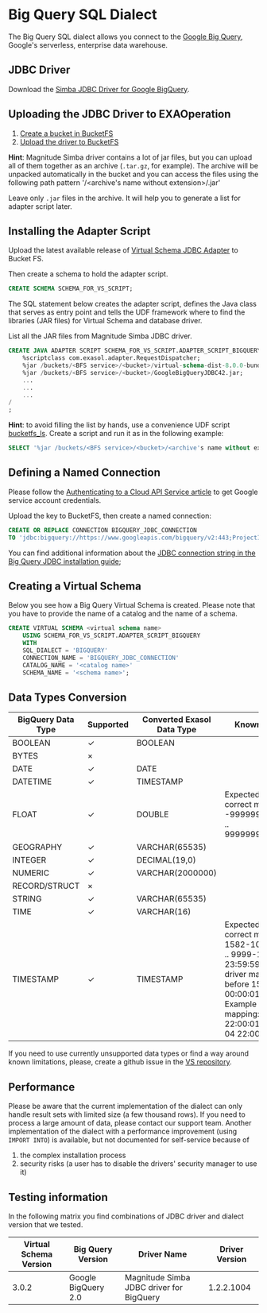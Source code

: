 # Big Query SQL Dialect

The Big Query SQL dialect allows you connect to the [Google Big Query](https://cloud.google.com/bigquery/), Google's serverless, enterprise data warehouse.

## JDBC Driver

Download the [Simba JDBC Driver for Google BigQuery](https://cloud.google.com/bigquery/providers/simba-drivers/).

## Uploading the JDBC Driver to EXAOperation

1. [Create a bucket in BucketFS](https://docs.exasol.com/administration/on-premise/bucketfs/create_new_bucket_in_bucketfs_service.htm) 
1. [Upload the driver to BucketFS](https://docs.exasol.com/administration/on-premise/bucketfs/accessfiles.htm)

**Hint**: Magnitude Simba driver contains a lot of jar files, but you can upload all of them together as an archive (`.tar.gz`, for example).
The archive will be unpacked automatically in the bucket and you can access the files using the following path pattern '<your bucket>/<archive's name without extension>/<name of a file form the archive>.jar'

Leave only `.jar` files in the archive. It will help you to generate a list for adapter script later. 

## Installing the Adapter Script

Upload the latest available release of [Virtual Schema JDBC Adapter](https://github.com/exasol/virtual-schemas/releases) to Bucket FS.

Then create a schema to hold the adapter script.

```sql
CREATE SCHEMA SCHEMA_FOR_VS_SCRIPT;
```

The SQL statement below creates the adapter script, defines the Java class that serves as entry point and tells the UDF framework where to find the libraries (JAR files) for Virtual Schema and database driver.

List all the JAR files from Magnitude Simba JDBC driver.

```sql
CREATE JAVA ADAPTER SCRIPT SCHEMA_FOR_VS_SCRIPT.ADAPTER_SCRIPT_BIGQUERY AS
    %scriptclass com.exasol.adapter.RequestDispatcher;
    %jar /buckets/<BFS service>/<bucket>/virtual-schema-dist-8.0.0-bundle-4.0.4.jar;
    %jar /buckets/<BFS service>/<bucket>/GoogleBigQueryJDBC42.jar;
    ...
    ...
    ...
/
;
```

**Hint**: to avoid filling the list by hands, use a convenience UDF script [bucketfs_ls](https://github.com/exasol/exa-toolbox/blob/master/utilities/bucketfs_ls.sql).
Create a script and run it as in the following example:

```sql
SELECT '%jar /buckets/<BFS service>/<bucket>/<archive's name without extension if used>/'|| files || ';' FROM (SELECT EXA_toolbox.bucketfs_ls('/buckets/<BFS service>/<bucket>/<archive's name without extension if used>/') files ); 
```

## Defining a Named Connection

Please follow the [Authenticating to a Cloud API Service article](https://cloud.google.com/docs/authentication/) to get Google service account credentials.

Upload the key to BucketFS, then create a named connection:

```sql
CREATE OR REPLACE CONNECTION BIGQUERY_JDBC_CONNECTION
TO 'jdbc:bigquery://https://www.googleapis.com/bigquery/v2:443;ProjectId=<your project id>;OAuthType=0;OAuthServiceAcctEmail=<service account email>;OAuthPvtKeyPath=/<path to the bucket>/<name of the key file>';
```    
You can find additional information about the [JDBC connection string in the Big Query JDBC installation guide](https://www.simba.com/products/BigQuery/doc/JDBC_InstallGuide/content/jdbc/using/intro.htm);

## Creating a Virtual Schema

Below you see how a Big Query Virtual Schema is created. Please note that you have to provide the name of a catalog and the name of a schema.

```sql
CREATE VIRTUAL SCHEMA <virtual schema name>
    USING SCHEMA_FOR_VS_SCRIPT.ADAPTER_SCRIPT_BIGQUERY
    WITH
    SQL_DIALECT = 'BIGQUERY'
    CONNECTION_NAME = 'BIGQUERY_JDBC_CONNECTION'
    CATALOG_NAME = '<catalog name>'
    SCHEMA_NAME = '<schema name>';
```


## Data Types Conversion

BigQuery Data Type | Supported | Converted Exasol Data Type| Known limitations
-------------------|-----------|---------------------------|-------------------
BOOLEAN            |  ✓        | BOOLEAN                   | 
BYTES              |  ×        |                           | 
DATE               |  ✓        | DATE                      | 
DATETIME           |  ✓        | TIMESTAMP                 | 
FLOAT              |  ✓        | DOUBLE                    | Expected range for correct mapping: -99999999.99999999 .. 99999999.99999999. 
GEOGRAPHY          |  ✓        | VARCHAR(65535)            |
INTEGER            |  ✓        | DECIMAL(19,0)             | 
NUMERIC            |  ✓        | VARCHAR(2000000)          | 
RECORD/STRUCT      |  ×        |                           | 
STRING             |  ✓        | VARCHAR(65535)            | 
TIME               |  ✓        | VARCHAR(16)               | 
TIMESTAMP          |  ✓        | TIMESTAMP                 | Expected range for correct mapping: 1582-10-15 00:00:01 .. 9999-12-31 23:59:59.9999. JDBC driver maps dates before 1582-10-15 00:00:01 incorrectly.  Example of incorrect mapping: 1582-10-14 22:00:01 -> 1582-10-04 22:00:01

If you need to use currently unsupported data types or find a way around known limitations, please, create a github issue in the [VS repository](https://github.com/exasol/virtual-schemas/issues).

## Performance

Please be aware that the current implementation of the dialect can only handle result sets with limited size (a few thousand rows).
If you need to process a large amount of data, please contact our support team. Another implementation of the dialect with a performance improvement (using `IMPORT INTO`) is available, but not documented for self-service because of 

1. the complex installation process
2. security risks (a user has to disable the drivers' security manager to use it)

## Testing information

In the following matrix you find combinations of JDBC driver and dialect version that we tested.

Virtual Schema Version| Big Query Version   | Driver Name                                 | Driver Version 
----------------------|---------------------|---------------------------------------------|------------------------
 3.0.2                | Google BigQuery 2.0 |  Magnitude Simba JDBC driver for BigQuery   | 1.2.2.1004
